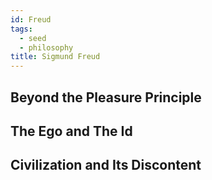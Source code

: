 ```yaml
---
id: Freud
tags:
  - seed
  - philosophy
title: Sigmund Freud
---
```


## Beyond the Pleasure Principle

## The Ego and The Id

## Civilization and Its Discontent

